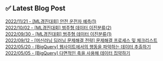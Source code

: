 
## ✅ Latest Blog Post

[2022/11/21 - [ML경진대회] 안전 운전자 예측(1)](https://mjrecord.tistory.com/17) <br/>
[2022/10/02 - [ML경진대회] 범주형 데이터 이진분류(2)](https://mjrecord.tistory.com/16) <br/>
[2022/09/30 - [ML경진대회] 범주형 데이터 이진분류(1)](https://mjrecord.tistory.com/15) <br/>
[2022/09/12 - [머신러닝 딥러닝 문제해결 전략] 문제해결 프로세스 및 체크리스트](https://mjrecord.tistory.com/14) <br/>
[2022/05/20 - [BigQuery] 웹사이트에서의 행동을 파악하는 데이터 추출하기](https://mjrecord.tistory.com/12) <br/>
[2022/05/05 - [BigQuery] 다면적인 축을 사용해 데이터 집약하기](https://mjrecord.tistory.com/11) <br/>
